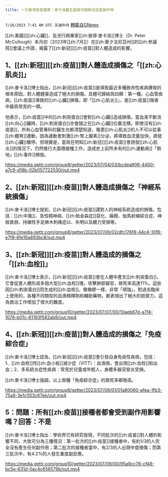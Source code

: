 ```yaml
---
title: 一文看清疫苗傷害｜麥卡洛醫生國會作證新冠疫苗副作用
---
```

`7/16/2023 7:41 AM UTC 天滅中共` [轉載自GNews](https://gnews.org/articles/1464040)

[[zh:美國]][[zh:心臟]]、及流行病專家[[zh:彼得·麥卡洛]]博士（Dr. Peter McCullough）本月初（2023年[[zh:7月]]）在[[zh:賓夕法尼亞州]]的[[zh:參議院]]會議上作證，揭露了[[zh:新冠]][[zh:疫苗]]對人體造成的影響。


## 1、[[zh:新冠]][[zh:疫苗]]對人體造成損傷之「[[zh:心肌炎]]」

[[zh:麥卡洛]]博士指出，[[zh:新冠]][[zh:疫苗]]是導致最近多種致命性疾病爆發的根本原因，對人體健康造成了極大的損傷。具體可歸結爲四類：第一種，心血管疾病，[[zh:疫苗]]導致的[[zh:心臟]]損傷，即「[[zh:心肌炎]]」，是[[zh:疫苗]]傷害中最爲常見的一類。

他表示，[[zh:疫苗]]中的[[zh:刺突蛋白]]會對[[zh:心臟]]造成損傷，當血液不斷流[[zh:向心]]臟時，[[zh:刺突蛋白]]亦會隨之在[[zh:心臟]]位置沈積。即使沒有[[zh:疫苗]]，所有心血管專科的醫生也都清楚知道，罹患[[zh:心肌炎]]的人不可以從事[[zh:體育]]運動，因為運動會刺激[[zh:腎上腺素]]分泌，將導致血流量加快，誘發[[zh:心臟]]驟停。但現實是，當局在明知[[zh:新冠]][[zh:疫苗]]會誘發[[zh:心肌炎]]的情況下，仍然推行大面積接種工作，造成史上前所未有的[[zh:運動員]]「倒地」[[zh:事件]]頻發。


https://media.gettr.com/group9/getter/2023/07/04/03/bcdea906-4400-a7c9-d18b-02b057722530/out.mp4


## 2、[[zh:新冠]][[zh:疫苗]]對人體造成損傷之「神經系統損傷」

[[zh:麥卡洛]]博士提到，[[zh:新冠]][[zh:疫苗]]還對人的神經系統造成的損傷，包括：[[zh:中風]]、急性精神病、[[zh:帕金森症]]惡化、癲癇、伽馬射線綜合症、神經衰弱、持續性手足麻木刺痛症以、失明以及聽力受損等。


https://media.gettr.com/group8/getter/2023/07/06/02/dfc176f8-44c4-10f8-e7f8-6fe16a893bc8/out.mp4


  


## 3、[[zh:新冠]][[zh:疫苗]]對人體造成的損傷之「[[zh:血栓]]」

  

[[zh:麥卡洛]]博士表示，[[zh:新冠]][[zh:疫苗]]會在人體中產生[[zh:刺突蛋白]]，它會促進人體形成多個大型[[zh:血栓]]塊，攻擊肺部器官，致死率高達11%。這些因[[zh:刺突蛋白]]而生成的[[zh:血栓]]，像橡膠一樣，非常「頑強」，對過去臨床上使用的，各種不同類型的血液稀釋劑和輔助藥物，都表現出了極大的抵禦力，這為救治工作增加了很大的難度。


https://media.gettr.com/group10/getter/2023/07/07/00/10aeb67d-a7f4-1076-b01c-61193f582ab8/out.mp4 



## 4、[[zh:新冠]][[zh:疫苗]]對人體造成的損傷之「免疫綜合症」

[[zh:麥卡洛]]博士認為，[[zh:新冠]][[zh:疫苗]]會引發自身免疫性疾病，包括：1、[[zh:血栓]]性[[zh:血小板]]減少症（VITT）：血液病，會出現[[zh:血栓]]和出血；2、多系統炎症性疾病：常見於兒童或年輕人，身體多器官發炎受損。

[[zh:麥卡洛]]博士強調，以上兩種「免疫綜合症」的致死率都極高。


https://media.gettr.com/group8/getter/2023/07/08/01/01a80060-afea-1fb3-75a6-3e1c553c67eb/out.mp4


## 5：問題：所有[[zh:疫苗]]接種者都會受到副作用影響嗎？回答：不是

  

[[zh:麥卡洛]]博士指出：學術界已有研究發現，不同批次的[[zh:疫苗]]對人體的影響不同，大致可分為三種情況：第一批次的[[zh:疫苗]]接種者中，有約1/3的人完全沒有產生任何副作用；第二批次的接種者當中，有2/3的人出現中度損傷；而第三批次中，有4.2%的人發生重度副反應。

  
https://media.gettr.com/group10/getter/2023/07/09/00/95a9cc78-cf48-bc5e-631d-0ac4c656579b/out.mp4

